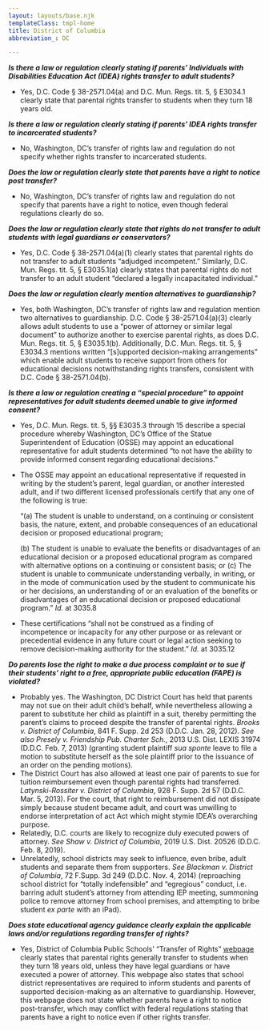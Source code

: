 ```yaml
---
layout: layouts/base.njk
templateClass: tmpl-home
title: District of Columbia
abbreviation_: DC

---
```

**_Is there a law or regulation clearly stating if parents’ Individuals with Disabilities Education Act (IDEA) rights transfer to adult students?_**

* Yes, D.C. Code § 38-2571.04(a) and D.C. Mun. Regs. tit. 5, § E3034.1 clearly state that parental rights transfer to students when they turn 18 years old.

**_Is there a law or regulation clearly stating if parents’ IDEA rights transfer to incarcerated students?_**

* No, Washington, DC’s transfer of rights law and regulation do not specify whether rights transfer to incarcerated students.

**_Does the law or regulation clearly state that parents have a right to notice post transfer?_**

* No, Washington, DC’s transfer of rights law and regulation do not specify that parents have a right to notice, even though federal regulations clearly do so.

**_Does the law or regulation clearly state that rights do not transfer to adult students with legal guardians or conservators?_**

* Yes, D.C. Code § 38-2571.04(a)(1) clearly states that parental rights do not transfer to adult students “adjudged incompetent.” Similarly, D.C. Mun. Regs. tit. 5, § E3035.1(a) clearly states that parental rights do not transfer to an adult student “declared a legally incapacitated individual.”

**_Does the law or regulation clearly mention alternatives to guardianship?_**

* Yes, both Washington, DC’s transfer of rights law and regulation mention two alternatives to guardianship. D.C. Code § 38-2571.04(a)(3) clearly allows adult students to use a “power of attorney or similar legal document” to authorize another to exercise parental rights, as does D.C. Mun. Regs. tit. 5, § E3035.1(b). Additionally, D.C. Mun. Regs. tit. 5, § E3034.3 mentions written “\[s\]upported decision-making arrangements” which enable adult students to receive support from others for educational decisions notwithstanding rights transfers, consistent with D.C. Code § 38-2571.04(b).

**_Is there a law or regulation creating a “special procedure” to appoint representatives for adult students deemed unable to give informed consent?_**

* Yes, D.C. Mun. Regs. tit. 5, §§ E3035.3 through 15 describe a special procedure whereby Washington, DC’s Office of the Statue Superintendent of Education (OSSE) may appoint an educational representative for adult students determined “to not have the ability to provide informed consent regarding educational decisions.”
* The OSSE may appoint an educational representative if requested in writing by the student’s parent, legal guardian, or another interested adult, and if two different licensed professionals certify that any one of the following is true:

  “(a) The student is unable to understand, on a continuing or consistent basis, the nature, extent, and probable consequences of an educational decision or proposed educational program;

  (b) The student is unable to evaluate the benefits or disadvantages of an educational decision or a proposed educational program as compared with alternative options on a continuing or consistent basis; or (c) The student is unable to communicate understanding verbally, in writing, or in the mode of communication used by the student to communicate his or her decisions, an understanding of or an evaluation of the benefits or disadvantages of an educational decision or proposed educational program.” _Id._ at 3035.8
* These certifications “shall not be construed as a finding of incompetence or incapacity for any other purpose or as relevant or precedential evidence in any future court or legal action seeking to remove decision-making authority for the student.” _Id._ at 3035.12

**_Do parents lose the right to make a due process complaint or to sue if their students’ right to a free, appropriate public education (FAPE) is violated?_**

* Probably yes. The Washington, DC District Court has held that parents may not sue on their adult child’s behalf, while nevertheless allowing a parent to substitute her child as plaintiff in a suit, thereby permitting the parent’s claims to proceed despite the transfer of parental rights. _Brooks v. District of Columbia_, 841 F. Supp. 2d 253 (D.D.C. Jan. 28, 2012). _See also Presely v. Friendship Pub. Charter Sch._, 2013 U.S. Dist. LEXIS 31974 (D.D.C. Feb. 7, 2013) (granting student plaintiff _sua sponte_ leave to file a motion to substitute herself as the sole plaintiff prior to the issuance of an order on the pending motions).
* The District Court has also allowed at least one pair of parents to sue for tuition reimbursement even though parental rights had transferred. _Latynski-Rossiter v. District of Columbia_, 928 F. Supp. 2d 57 (D.D.C. Mar. 5, 2013). For the court, that right to reimbursement did not dissipate simply because student became adult, and court was unwilling to endorse interpretation of act Act which might stymie IDEA’s overarching purpose.
* Relatedly, D.C. courts are likely to recognize duly executed powers of attorney. _See Shaw v. District of Columbia_, 2019 U.S. Dist. 20526 (D.D.C. Feb. 8, 2019).
* Unrelatedly, school districts may seek to influence, even bribe, adult students and separate them from supporters. _See Blackman v. District of Columbia_, 72 F.Supp. 3d 249 (D.D.C. Nov. 4, 2014) (reproaching school district for “totally indefensible” and “egregious” conduct, i.e. barring adult student’s attorney from attending IEP meeting, summoning police to remove attorney from school premises, and attempting to bribe student _ex parte_ with an iPad).

**_Does state educational agency guidance clearly explain the applicable laws and/or regulations regarding transfer of rights?_**

* Yes, District of Columbia Public Schools’ “Transfer of Rights” [webpage](https://dcps.dc.gov/page/transfer-rights) clearly states that parental rights generally transfer to students when they turn 18 years old, unless they have legal guardians or have executed a power of attorney. This webpage also states that school district representatives are required to inform students and parents of supported decision-making as an alternative to guardianship. However, this webpage does not state whether parents have a right to notice post-transfer, which may conflict with federal regulations stating that parents have a right to notice even if other rights transfer.